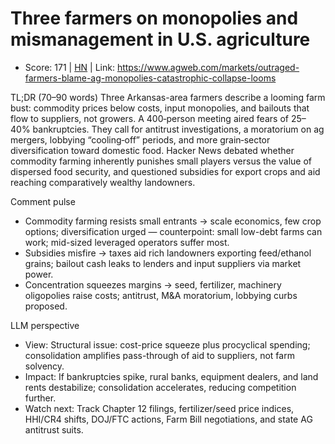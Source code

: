 # Three farmers on monopolies and mismanagement in U.S. agriculture

- Score: 171 | [HN](https://news.ycombinator.com/item?id=45191859) | Link: https://www.agweb.com/markets/outraged-farmers-blame-ag-monopolies-catastrophic-collapse-looms

TL;DR (70–90 words)
Three Arkansas-area farmers describe a looming farm bust: commodity prices below costs, input monopolies, and bailouts that flow to suppliers, not growers. A 400‑person meeting aired fears of 25–40% bankruptcies. They call for antitrust investigations, a moratorium on ag mergers, lobbying “cooling‑off” periods, and more grain‑sector diversification toward domestic food. Hacker News debated whether commodity farming inherently punishes small players versus the value of dispersed food security, and questioned subsidies for export crops and aid reaching comparatively wealthy landowners.

Comment pulse
- Commodity farming resists small entrants → scale economics, few crop options; diversification urged — counterpoint: small low-debt farms can work; mid-sized leveraged operators suffer most.
- Subsidies misfire → taxes aid rich landowners exporting feed/ethanol grains; bailout cash leaks to lenders and input suppliers via market power.
- Concentration squeezes margins → seed, fertilizer, machinery oligopolies raise costs; antitrust, M&A moratorium, lobbying curbs proposed.

LLM perspective
- View: Structural issue: cost-price squeeze plus procyclical spending; consolidation amplifies pass-through of aid to suppliers, not farm solvency.
- Impact: If bankruptcies spike, rural banks, equipment dealers, and land rents destabilize; consolidation accelerates, reducing competition further.
- Watch next: Track Chapter 12 filings, fertilizer/seed price indices, HHI/CR4 shifts, DOJ/FTC actions, Farm Bill negotiations, and state AG antitrust suits.
